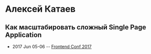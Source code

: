 # Алексей Катаев

## Как масштабировать сложный Single Page Application
- 2017 Jun 05-06 -- [Frontend Conf 2017](https://www.youtube.com/watch?v=Jm5Iq7Xvms8)    
